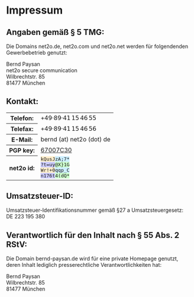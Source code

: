Impressum
=========

Angaben gemäß § 5 TMG:
----------------------

Die Domains net2o.de, net2o.com und net2o.net werden für folgendenden
Gewerbebetrieb genutzt:

Bernd Paysan<br/>
net2o secure communication<br/>
Wilbrechtstr. 85<br/>
81477 München

Kontakt:
--------

<table><tr>
<th>Telefon:</th>
<td>+𝟦𝟫‧𝟪𝟫‧𝟦𝟣 𝟣𝟧 𝟦𝟨 𝟧𝟧</td></tr>
<tr><th>Telefax:</th>
<td>+𝟦𝟫‧𝟪𝟫‧𝟦𝟣 𝟣𝟧 𝟦𝟨 𝟧𝟨</td></tr>
<tr><th>E-Mail:</th>
<td>bernd (at) net2o (dot) de</td>
<tr><th>PGP key:</th>
<td><a href="//net2o.de/bernd@net2o.de.gpg.asc">67007C30</a></td</tr>
<tr><th>net2o id:</th>
<td><tt><!--
--><div><span style="background-color: #fec">kQusJ</span><!--
--><span style="background-color: #cef">zA;7*</span></div><!--
--><div><span style="background-color: #ccf">?t=uy</span><!--
--><span style="background-color: #cfc">@X}1G</span></div><!--
--><div><span style="background-color: #fec">Wr!+0</span><!--
--><span style="background-color: #cef">qqp_C</span></div><!--
--><div><span style="background-color: #ccf">n176t</span><!--
--><span style="background-color: #cfc">4(dQ*</span></div></tt></td>
</tr></table>

Umsatzsteuer-ID:
----------------

Umsatzsteuer-Identifikationsnummer gemäß §27 a Umsatzsteuergesetz:<br/>
DE 223 195 380

Verantwortlich für den Inhalt nach § 55 Abs. 2 RStV:
----------------------------------------------------

Die Domain bernd-paysan.de wird für eine private Homepage genutzt,
deren Inhalt lediglich presserechtliche Verantwortlichkeiten hat:

Bernd Paysan<br/>
Wilbrechtstr. 85<br/>
81477 München
